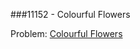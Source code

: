 ###11152 - Colourful Flowers

Problem: [Colourful Flowers](http://uva.onlinejudge.org/index.php?option=onlinejudge&page=show_problem&problem=2093)